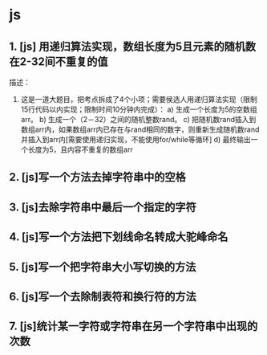 # js
## 1. [js] 用递归算法实现，数组长度为5且元素的随机数在2-32间不重复的值
描述：
1. 这是一道大题目，把考点拆成了4个小项；需要侯选人用递归算法实现（限制15行代码以内实现；限制时间10分钟内完成）：
a) 生成一个长度为5的空数组arr。
b) 生成一个（2－32）之间的随机整数rand。
c) 把随机数rand插入到数组arr内，如果数组arr内已存在与rand相同的数字，则重新生成随机数rand并插入到arr内[需要使用递归实现，不能使用for/while等循环]
d) 最终输出一个长度为5，且内容不重复的数组arr
## 2. [js]写一个方法去掉字符串中的空格
## 3. [js]去除字符串中最后一个指定的字符
## 4. [js]写一个方法把下划线命名转成大驼峰命名
## 5. [js]写一个把字符串大小写切换的方法
## 6. [js]写一个去除制表符和换行符的方法
## 7. [js]统计某一字符或字符串在另一个字符串中出现的次数